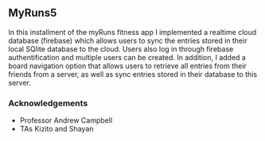 ## MyRuns5

In this installment of the myRuns fitness app I implemented a realtime cloud database (firebase) which allows users to sync the entries stored in their local SQlite database to the cloud. Users also log in through firebase authentification and multiple users can be created. In addition, I added a board navigation option that allows users to retrieve all entries from their friends from a server, as well as sync entries stored in their database to this server.

### Acknowledgements
- Professor Andrew Campbell
- TAs Kizito and Shayan